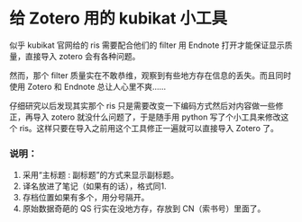 # 给 Zotero 用的 kubikat 小工具
似乎 kubikat 官网给的 ris 需要配合他们的 filter 用 Endnote 打开才能保证显示质量，直接导入 zotero 会有各种问题。

然而，那个 filter 质量实在不敢恭维，观察到有些地方存在信息的丢失。而且同时使用 Zotero 和 Endnote 总让人心里不爽……

仔细研究以后发现其实那个 ris 只是需要改变一下编码方式然后对内容做一些修正，再导入 zotero 就没什么问题了，于是随手用 python 写了个小工具来修改这个 ris。这样只要在导入之前用这个工具修正一遍就可以直接导入 Zotero 了。

### 说明：
1. 采用“主标题 : 副标题”的方式来显示副标题。
2. 译名放进了笔记（如果有的话），格式同1.
3. 存档位置如果有多个，用分号隔开。
4. 原始数据奇葩的 QS 行实在没地方存，存放到 CN（索书号）里面了。
